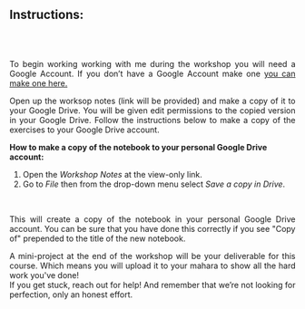 ## Instructions:

<br><br>
<p align="justify">
To begin working working with me during the workshop you will need a Google Account. If you don’t have a Google Account make one <a href="https://accounts.google.com/signup">you can make one here.</a>
<p/>

<p align="justify">
Open up the worksop notes (link will be provided) and make a copy of it to your Google Drive. You will be given edit permissions to the copied version in your Google Drive. Follow the instructions below to make a copy of the exercises to your Google Drive account.
<p/>

<b> How to make a copy of the notebook to your personal Google Drive account:</b>
<br>
1) Open the <i>Workshop Notes</i> at the view-only link.<br>
2) Go to <i>File</i> then from the drop-down menu select <i>Save a copy in Drive</i>.
<br>
<p align="justify">
This will create a copy of the notebook in your personal Google Drive account. You can be sure that you have done this correctly if you see "Copy of" prepended to the title of the new notebook.
<p/>

<p align="justify">
  A mini-project at the end of the workshop will be your deliverable for this course. Which means you will upload it to your mahara to show all the hard work you've done! <br> If you get stuck, reach out for help! And remember that we’re not looking for perfection, only an honest effort.
<p/>
